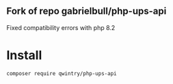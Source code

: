 ## Fork of repo  gabrielbull/php-ups-api

Fixed compatibility errors with php 8.2

# Install
```
composer require qwintry/php-ups-api
```
